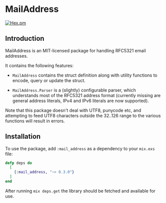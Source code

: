 # MailAddress

[![Hex.pm](https://img.shields.io/hexpm/v/mail_address.svg)](https://hex.pm/packages/mail_address)

## Introduction

MailAddress is an MIT-licensed package for handling RFC5321 email addresses.

It contains the following features:

  * `MailAddress` contains the struct definition along with utility functions to encode, query or update the struct.

  * `MailAddress.Parser` is a (slightly) configurable parser, which understands most of the RFC5321 address format (currently missing are general address literals, IPv4 and IPv6 literals are now supported).

Note that this package doesn't deal with UTF8, punycode etc, and
attempting to feed UTF8 characters outside the 32..126 range to the
various functions will result in errors.

## Installation

To use the package, add `:mail_address` as a dependency to your `mix.exs`
file:

```elixir
defp deps do
  [
    {:mail_address, "~> 0.3.0"}
  ]
end
```

After running `mix deps.get` the library should be fetched and available
for use.
